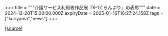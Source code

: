 +++
title = """介護サービス利用者作品展『K-1ぐらんぷり』の表彰"""
date = 2024-12-20T15:00:00.000Z
expiryDate = 2025-01-16T16:27:24.158Z
tags = ["kuriyama","news"]
+++


[[source]](https://www.town.kuriyama.hokkaido.jp/soshiki/43/28801.html)
